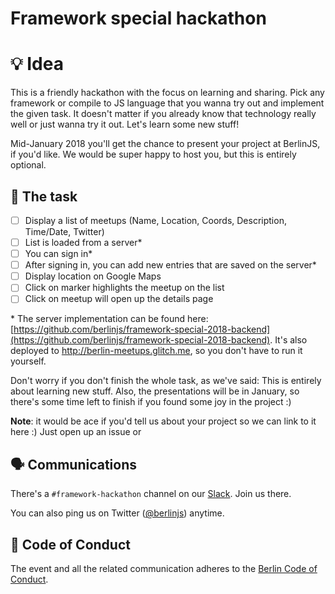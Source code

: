# Framework special hackathon

# 💡 Idea

This is a friendly hackathon with the focus on learning and sharing. Pick any framework or compile to JS language that you wanna try out and implement the given task. It doesn't matter if you already know that technology really well or just wanna try it out. Let's learn some new stuff!

Mid-January 2018 you'll get the chance to present your project at BerlinJS, if you'd like. We would be super happy to host you, but this is entirely optional.

## 💼 The task

- [ ] Display a list of meetups (Name, Location, Coords, Description, Time/Date, Twitter)
- [ ] List is loaded from a server*
- [ ] You can sign in*
- [ ] After signing in, you can add new entries that are saved on the server*
- [ ] Display location on Google Maps
- [ ] Click on marker highlights the meetup on the list
- [ ] Click on meetup will open up the details page

\* The server implementation can be found here: [https://github.com/berlinjs/framework-special-2018-backend](https://github.com/berlinjs/framework-special-2018-backend). It's also deployed to http://berlin-meetups.glitch.me, so you don't have to run it yourself.

Don't worry if you don't finish the whole task, as we've said: This is entirely about learning new stuff. Also, the presentations will be in January, so there's some time left to finish if you found some joy in the project :)

**Note**: it would be ace if you'd tell us about your project so we can link to it here :) Just open up an issue or

## 🗣 Communications

There's a `#framework-hackathon` channel on our [Slack](https://berlinjs-slack.herokuapp.com). Join us there.

You can also ping us on Twitter ([@berlinjs](https://twitter.com/berlinjs)) anytime.

## 📖 Code of Conduct

The event and all the related communication adheres to the [Berlin Code of Conduct](http://berlincodeofconduct.org).
